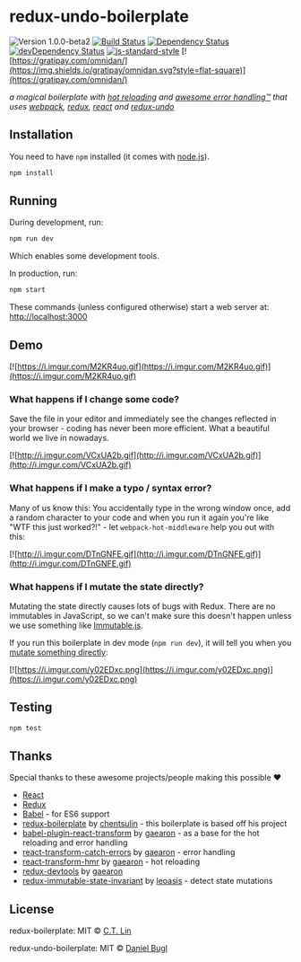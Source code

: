 # redux-undo-boilerplate

![Version 1.0.0-beta2](https://img.shields.io/badge/version-1.0.0--beta2-blue.svg?style=flat-square) [![Build Status](https://img.shields.io/travis/omnidan/redux-undo-boilerplate/master.svg?style=flat-square)](https://travis-ci.org/omnidan/redux-undo-boilerplate) [![Dependency Status](https://img.shields.io/david/omnidan/redux-undo-boilerplate.svg?style=flat-square)](https://david-dm.org/omnidan/redux-undo-boilerplate) [![devDependency Status](https://david-dm.org/omnidan/redux-undo-boilerplate/dev-status.svg?style=flat-square)](https://david-dm.org/omnidan/redux-undo-boilerplate#info=devDependencies) [![js-standard-style](https://img.shields.io/badge/code%20style-standard-brightgreen.svg?style=flat-square)](http://standardjs.com/) [![https://gratipay.com/omnidan/](https://img.shields.io/gratipay/omnidan.svg?style=flat-square)](https://gratipay.com/omnidan/)

_a magical boilerplate with [hot reloading](#what-happens-if-i-change-some-code) and [awesome error handling™](#what-happens-if-i-make-a-typo--syntax-error) that uses [webpack](https://github.com/webpack/webpack), [redux](https://github.com/rackt/redux), [react](https://github.com/facebook/react) and [redux-undo](https://github.com/omnidan/redux-undo)_


## Installation

You need to have `npm` installed (it comes with [node.js](https://nodejs.org/)).

```sh
npm install
```


## Running

During development, run:

```sh
npm run dev
```

Which enables some development tools.

In production, run:

```sh
npm start
```

These commands (unless configured otherwise) start a web server at: [http://localhost:3000](http://localhost:3000)


## Demo

[![https://i.imgur.com/M2KR4uo.gif](https://i.imgur.com/M2KR4uo.gif)](https://i.imgur.com/M2KR4uo.gif)

### What happens if I change some code?

Save the file in your editor and immediately see the changes reflected in your
browser - coding has never been more efficient. What a beautiful world we live
in nowadays.

[![http://i.imgur.com/VCxUA2b.gif](http://i.imgur.com/VCxUA2b.gif)](http://i.imgur.com/VCxUA2b.gif)

### What happens if I make a typo / syntax error?

Many of us know this: You accidentally type in the wrong window once, add a
random character to your code and when you run it again you're like "WTF this
just worked?!" - let `webpack-hot-middleware` help you out with this:

[![http://i.imgur.com/DTnGNFE.gif](http://i.imgur.com/DTnGNFE.gif)](http://i.imgur.com/DTnGNFE.gif)

### What happens if I mutate the state directly?

Mutating the state directly causes lots of bugs with Redux. There are no
immutables in JavaScript, so we can't make sure this doesn't happen unless we
use something like [Immutable.js](https://facebook.github.io/immutable-js/).

If you run this boilerplate in dev mode (`npm run dev`), it will tell you when
you [mutate something directly](https://github.com/omnidan/redux-undo-boilerplate/blob/master/src/reducers/counter.js#L9):

[![https://i.imgur.com/y02EDxc.png](https://i.imgur.com/y02EDxc.png)](https://i.imgur.com/y02EDxc.png)


## Testing

```sh
npm test
```


## Thanks

Special thanks to these awesome projects/people making this possible :heart:

 * [React](https://facebook.github.io/react/)
 * [Redux](https://rackt.github.io/redux/)
 * [Babel](https://babeljs.io/) - for ES6 support
 * [redux-boilerplate](https://github.com/chentsulin/redux-boilerplate) by [chentsulin](https://github.com/chentsulin) - this boilerplate is based off his project
 * [babel-plugin-react-transform](https://github.com/gaearon/babel-plugin-react-transform) by [gaearon](https://github.com/gaearon) - as a base for the hot reloading and error handling
 * [react-transform-catch-errors](https://github.com/gaearon/react-transform-catch-errors) by [gaearon](https://github.com/gaearon) - error handling
 * [react-transform-hmr](https://github.com/gaearon/react-transform-hmr) by [gaearon](https://github.com/gaearon) - hot reloading
 * [redux-devtools](https://github.com/gaearon/redux-devtools) by [gaearon](https://github.com/gaearon)
 * [redux-immutable-state-invariant](https://github.com/leoasis/redux-immutable-state-invariant) by [leoasis](https://github.com/leoasis) - detect state mutations


## License

redux-boilerplate: MIT © [C.T. Lin](https://github.com/chentsulin)

redux-undo-boilerplate: MIT © [Daniel Bugl](https://github.com/omnidan)
